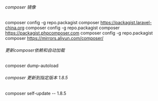 ###### composer 镜像
composer config -g repo.packagist composer https://packagist.laravel-china.org
composer config -g repo.packagist composer https://packagist.phpcomposer.com
composer config -g repo.packagist composer https://mirrors.aliyun.com/composer/

###### 更新composer依赖和自动加载
composer dump-autoload

###### composer 更新到指定版本 1.8.5
composer self-update -- 1.8.5



